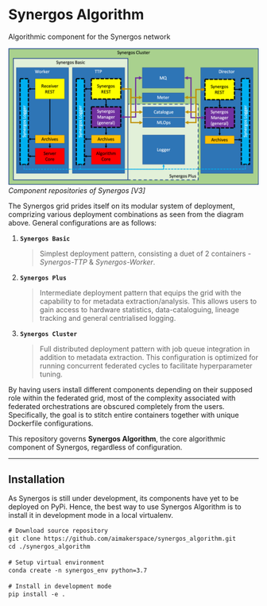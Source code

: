 # Synergos Algorithm

Algorithmic component for the Synergos network

![Synergos Components](./docs/images/synergos_modules.png)*Component repositories of Synergos [V3]*

The Synergos grid prides itself on its modular system of deployment, comprizing various deployment combinations as seen from the diagram above. General configurations are as follows:
1. **`Synergos Basic`** 
    > Simplest deployment pattern, consisting a duet of 2 containers - *Synergos-TTP* & *Synergos-Worker*. 
2. **`Synergos Plus`**
    > Intermediate deployment pattern that equips the grid with the capability to for metadata extraction/analysis. This allows users to gain access to hardware statistics, data-cataloguing, lineage tracking and general centrialised logging.
3. **`Synergos Cluster`**
    > Full distributed deployment pattern with job queue integration in addition to metadata extraction. This configuration is optimized for running concurrent federated cycles to facilitate hyperparameter tuning.

By having users install different components depending on their supposed role within the federated grid, most of the complexity associated with federated orchestrations are obscured completely from the users. Specifically, the goal is to stitch entire containers together with unique Dockerfile configurations.

This repository governs **Synergos Algorithm**, the core algorithmic component 
of Synergos, regardless of configuration.

---

## Installation
As Synergos is still under development, its components have yet to be deployed on PyPi. Hence, the best way to use Synergos Algorithm is to install it in development mode in a local virtualenv.

```
# Download source repository
git clone https://github.com/aimakerspace/synergos_algorithm.git
cd ./synergos_algorithm

# Setup virtual environment
conda create -n synergos_env python=3.7

# Install in development mode
pip install -e .
```
